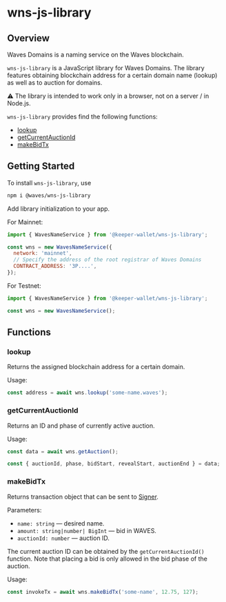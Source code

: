 # wns-js-library

## Overview

Waves Domains is a naming service on the Waves blockchain.

`wns-js-library` is a JavaScript library for Waves Domains. The library features obtaining blockchain address for a certain domain name (lookup) as well as to auction for domains.

⚠ The library is intended to work only in a browser, not on a server / in Node.js.

`wns-js-library` provides find the following functions:

- [lookup](#lookup)
- [getCurrentAuctionId](#getcurrentauctionid)
- [makeBidTx](#makebidtx)

## Getting Started

To install `wns-js-library`, use

```bash
npm i @waves/wns-js-library
```

Add library initialization to your app.

For Mainnet:

```javascript
import { WavesNameService } from '@keeper-wallet/wns-js-library';

const wns = new WavesNameService({
  network: 'mainnet',
  // Specify the address of the root registrar of Waves Domains
  CONTRACT_ADDRESS: '3P....',
});
```

For Testnet:

```javascript
import { WavesNameService } from '@keeper-wallet/wns-js-library';

const wns = new WavesNameService();
```

## Functions

### lookup

Returns the assigned blockchain address for a certain domain.

Usage:

```javascript
const address = await wns.lookup('some-name.waves');
```

### getCurrentAuctionId

Returns an ID and phase of currently active auction.

Usage:

```javascript
const data = await wns.getAuction();

const { auctionId, phase, bidStart, revealStart, auctionEnd } = data;
```

### makeBidTx

Returns transaction object that can be sent to [Signer](https://docs.waves.tech/en/building-apps/waves-api-and-sdk/client-libraries/signer#create-transactions).

Parameters:

- `name: string` — desired name.
- `amount: string|number| BigInt` — bid in WAVES.
- `auctionId: number` — auction ID.

The current auction ID can be obtained by the `getCurrentAuctionId()` function. Note that placing a bid is only allowed in the bid phase of the auction.

Usage:

```javascript
const invokeTx = await wns.makeBidTx('some-name', 12.75, 127);
```
